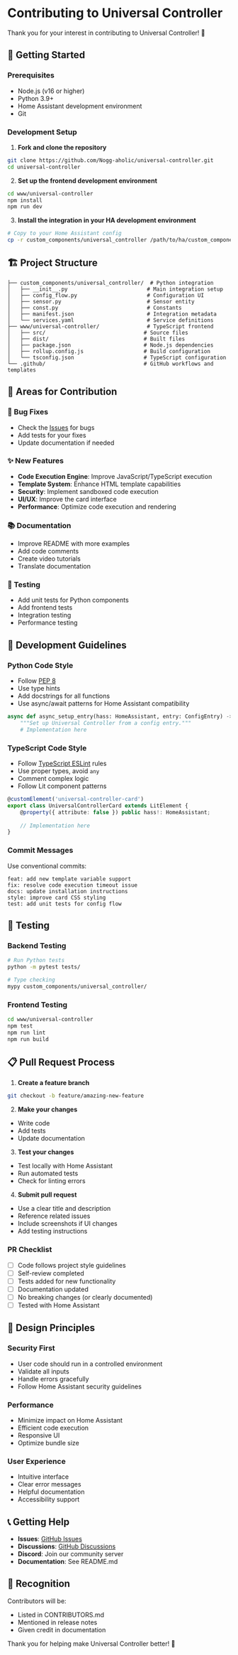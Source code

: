 # Contributing to Universal Controller

Thank you for your interest in contributing to Universal Controller! 🎉

## 🚀 Getting Started

### Prerequisites
- Node.js (v16 or higher)
- Python 3.9+
- Home Assistant development environment
- Git

### Development Setup

1. **Fork and clone the repository**
```bash
git clone https://github.com/Nogg-aholic/universal-controller.git
cd universal-controller
```

2. **Set up the frontend development environment**
```bash
cd www/universal-controller
npm install
npm run dev
```

3. **Install the integration in your HA development environment**
```bash
# Copy to your Home Assistant config
cp -r custom_components/universal_controller /path/to/ha/custom_components/
```

## 🏗️ Project Structure

```
├── custom_components/universal_controller/  # Python integration
│   ├── __init__.py                         # Main integration setup
│   ├── config_flow.py                      # Configuration UI
│   ├── sensor.py                           # Sensor entity
│   ├── const.py                            # Constants
│   ├── manifest.json                       # Integration metadata
│   └── services.yaml                       # Service definitions
├── www/universal-controller/               # TypeScript frontend
│   ├── src/                               # Source files
│   ├── dist/                              # Built files
│   ├── package.json                       # Node.js dependencies
│   ├── rollup.config.js                   # Build configuration
│   └── tsconfig.json                      # TypeScript configuration
└── .github/                               # GitHub workflows and templates
```

## 🎯 Areas for Contribution

### 🐛 Bug Fixes
- Check the [Issues](https://github.com/Nogg-aholic/universal-controller/issues) for bugs
- Add tests for your fixes
- Update documentation if needed

### ✨ New Features
- **Code Execution Engine**: Improve JavaScript/TypeScript execution
- **Template System**: Enhance HTML template capabilities  
- **Security**: Implement sandboxed code execution
- **UI/UX**: Improve the card interface
- **Performance**: Optimize code execution and rendering

### 📚 Documentation
- Improve README with more examples
- Add code comments
- Create video tutorials
- Translate documentation

### 🧪 Testing
- Add unit tests for Python components
- Add frontend tests
- Integration testing
- Performance testing

## 📝 Development Guidelines

### Python Code Style
- Follow [PEP 8](https://pep8.org/)
- Use type hints
- Add docstrings for all functions
- Use async/await patterns for Home Assistant compatibility

```python
async def async_setup_entry(hass: HomeAssistant, entry: ConfigEntry) -> bool:
    """Set up Universal Controller from a config entry."""
    # Implementation here
```

### TypeScript Code Style
- Follow [TypeScript ESLint](https://typescript-eslint.io/) rules
- Use proper types, avoid `any`
- Comment complex logic
- Follow Lit component patterns

```typescript
@customElement('universal-controller-card')
export class UniversalControllerCard extends LitElement {
    @property({ attribute: false }) public hass!: HomeAssistant;
    
    // Implementation here
}
```

### Commit Messages
Use conventional commits:
```
feat: add new template variable support
fix: resolve code execution timeout issue
docs: update installation instructions
style: improve card CSS styling
test: add unit tests for config flow
```

## 🔧 Testing

### Backend Testing
```bash
# Run Python tests
python -m pytest tests/

# Type checking
mypy custom_components/universal_controller/
```

### Frontend Testing  
```bash
cd www/universal-controller
npm test
npm run lint
npm run build
```

## 📋 Pull Request Process

1. **Create a feature branch**
```bash
git checkout -b feature/amazing-new-feature
```

2. **Make your changes**
- Write code
- Add tests
- Update documentation

3. **Test your changes**
- Test locally with Home Assistant
- Run automated tests
- Check for linting errors

4. **Submit pull request**
- Use a clear title and description
- Reference related issues
- Include screenshots if UI changes
- Add testing instructions

### PR Checklist
- [ ] Code follows project style guidelines
- [ ] Self-review completed
- [ ] Tests added for new functionality
- [ ] Documentation updated
- [ ] No breaking changes (or clearly documented)
- [ ] Tested with Home Assistant

## 🎨 Design Principles

### Security First
- User code should run in a controlled environment
- Validate all inputs
- Handle errors gracefully
- Follow Home Assistant security guidelines

### Performance
- Minimize impact on Home Assistant
- Efficient code execution
- Responsive UI
- Optimize bundle size

### User Experience
- Intuitive interface
- Clear error messages
- Helpful documentation
- Accessibility support

## 📞 Getting Help

- **Issues**: [GitHub Issues](https://github.com/Nogg-aholic/universal-controller/issues)
- **Discussions**: [GitHub Discussions](https://github.com/Nogg-aholic/universal-controller/discussions)
- **Discord**: Join our community server
- **Documentation**: See README.md

## 🎉 Recognition

Contributors will be:
- Listed in CONTRIBUTORS.md
- Mentioned in release notes
- Given credit in documentation

Thank you for helping make Universal Controller better! 🚀
